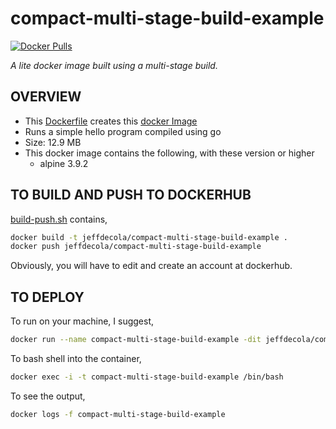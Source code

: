 # compact-multi-stage-build-example

[![Docker Pulls](https://badgen.net/docker/pulls/jeffdecola/compact-multi-stage-build-example?icon=docker&label=pulls)](https://hub.docker.com/r/jeffdecola/compact-multi-stage-build-example)

_A lite docker image built using a multi-stage build._

## OVERVIEW

* This
[Dockerfile](https://github.com/JeffDeCola/my-docker-image-builds/blob/master/linux/compact-multi-stage-build-example/Dockerfile)
creates this
[docker Image](https://hub.docker.com/r/jeffdecola/compact-multi-stage-build-example)
* Runs a simple hello program compiled using go
* Size: 12.9 MB
* This docker image contains the following, with these version or higher
  * alpine 3.9.2

## TO BUILD AND PUSH TO DOCKERHUB

[build-push.sh](https://github.com/JeffDeCola/my-docker-image-builds/blob/master/linux/compact-multi-stage-build-example/build-push.sh)
contains,

```bash
docker build -t jeffdecola/compact-multi-stage-build-example .
docker push jeffdecola/compact-multi-stage-build-example
```

Obviously, you will have to edit and create an account at dockerhub.

## TO DEPLOY

To run on your machine, I suggest,

```bash
docker run --name compact-multi-stage-build-example -dit jeffdecola/compact-multi-stage-build-example
```

To bash shell into the container,

```bash
docker exec -i -t compact-multi-stage-build-example /bin/bash
```

To see the output,

```bash
docker logs -f compact-multi-stage-build-example
```
